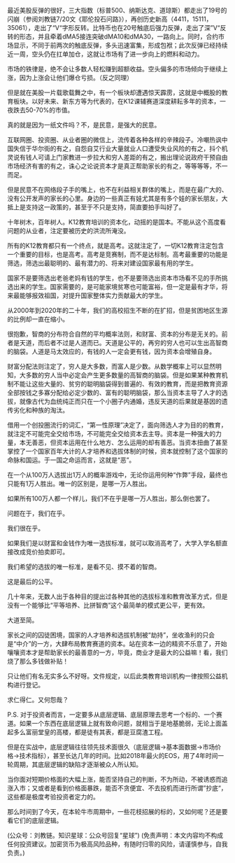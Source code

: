 
最近美股反弹的很好，三大指数（标普500、纳斯达克、道琼斯）都走出了19号的闪崩（参阅刘教链7/20文《耶伦投石问路》），再创历史新高（4411，15111，35061），走出了“V“字形反转。比特币也在20号触底后强力反弹，走出了深”V“反转的形态，并且牵着dMA5接连突破dMA10和dMA30，一路向上。同时，合约市场显示，不同于前两次的触底反弹，多头迅速富集，形成包袱；此次反弹已经持续近一周，空头仍在扛单加仓，这就让市场有了进一步向上的燃料和动力。

市场的铁律是，绝不会让多数人轻松赚到超额收益。空头偏多的市场倾向于继续上涨，因为上涨会让他们爆仓亏损。（反之同理）

但是就在美股一片载歌载舞之中，有一个板块却遭遇惊天霹雳，这就是中概股的教育板块。以好未来、新东方等为代表的，在K12课辅赛道深度耕耘多年的资本，一夜跌去50-70%的市值。

真的就是因为一纸文件吗？不，是民意，是强大的民意。

互联网圈、投资圈、从业者圈的微信上，流传着各种各样的辛辣段子。冷嘲热讽中国失信于华尔街的有之，自怨自艾行业大量就业人口遭受失业风险的有之，抖个机灵说有钱人可请上门家教进一步拉大和穷人差距的有之，搬出理论说政府干预自由市场经济有害的有之，诛心之论说资本才是真正帮助家长的有之，等等等等，不一而足。

但是民意不在网络段子手的嘴上，也不在利益相关群体的嘴上，而是在最广大的、没有公开发声的家长的心里。身边的一些真正有娃尤其是有多个娃的家长朋友，大抵上是支持这一政策的，甚至于不只是支持，简直要拍手叫好了。

十年树木，百年树人。K12教育培训的资本化，动摇的是国本。不能从这个高度看问题的从业者，注定要被历史的洪流所淹没。

所有的K12教育都只有一个终点，就是高考。这就注定了，一切K12教育注定包含一个重要的目标，也是高考。高考是竞赛制，而不是达标制。高考最重要的功能是筛选，筛选出最聪明的、最有潜力的、将来对建设国家最有用的学生。

国家不是要筛选出老爸老妈有钱的学生，也不是要筛选出资本市场看不见的手所挑选出来的学生。国家需要的，是可能家境贫寒也可能富裕，但一定是最有才华，将来最能够报效祖国，对提升国家整体实力贡献最大的学生。

从2000年到2020年的二十年，我们的高校招生不断的在扩招，但是贫困地区生源的比例却一直在缩小。

很抱歉，智商的分布符合自然的平均概率法则，和财富、资本的分布是无关的。前者是天道，而后者不过是人道而已。天道是公平的，再穷的穷人也可以生出高智商的脑袋。人道是马太效应的，有钱的人一定会更有钱，因为资本会增殖自身。

财富分配法则注定了，穷人是大多数，而富人是少数。从数学概率上可以显然明知，大多数的穷人当中必定会产生更多数量的高智商的脑袋。但是如果某种教育机制不能让这些大量的、贫穷的聪明脑袋得到普遍的、有效的教育，而是把教育资源全部按钱之多寡分配给必定少数的、富有的聪明脑袋，那么当资本主导了人才的选拔，就像古代为血统纯正而只在一个小圈子内通婚，违反天道的后果就是基因的遗传劣化和种族的淘汰。

借用一个创投圈流行的词汇，“第一性原理”决定了，面向筛选人才为目的的教育，就注定不可能完全交给市场，不可能完全交给资本去主导。资本是一种强大的力量，本无善恶，但资本运用在什么地方、怎么运用的却有善恶。当资本扭曲了甚至掌控了一个国家百年大计的人才培养和选拔体制的时候，资本就控制了这个国家的命脉和国运。于一国之命运而言，这就是“恶”。

在一个从100万人选拔出1万人的概率游戏中，无论你运用何种“作弊”手段，最终也只能有1万人胜出。唯一的区别是，是哪一万人胜出。

如果所有100万人都一个样儿，我们不在乎是哪一万人胜出，那么倒也罢了。

问题在于，我们在乎。

我们很在乎。

如果我们是以财富和金钱作为唯一选拔标准，就可以取消高考了，大学入学名额直接改成竞价拍卖即可。

我们希望的选拔的唯一标准，是看不见、摸不着的智商。

这是最后的公平。

几十年来，无数人出于各种目的提出过各种其他的选拔标准和教育改革方式，但是没有一个能够比“平等培养、比拼智商”这个最简单的模式更公平，更有效。

大道至简。

家长之间的囚徒困境，国家的人才培养和选拔机制被“劫持”，坐收渔利的只会是“中介”的一方，大肆布局教育赛道的资本。站在资本一边的精资不乐意了，开始嚷嚷资本才是帮助家长的最善意的一方，毕竟，商业才是最大的公益嘛！看，我们烧了那么多钱做补贴！

只让他们有名无实多么不好呀。文件规定，以后此类教育培训机构一律按照公益机构进行登记。

求仁得仁。又何怨哉？

P.S. 对于投资者而言，一定要多从底层逻辑、底层原理去思考一个标的、一个赛道。如果一个东西在底层逻辑上就有致命问题，就相当于是地基脆弱，无论上面盖起多么富丽堂皇的高楼，都是徒有其表，都是豆腐渣工程。

但是在实战中，底层逻辑往往领先技术面很久（底层逻辑->基本面数据->市场价格->技术指标），甚至长达几年的时间。比如2018年最火的EOS，用了4年时间一轮周期，其底层逻辑的缺陷才逐渐被众人所认知。

当你面对短期价格面的大幅上涨，能否坚持自己的判断，不为所动，不被诱惑而追涨入市；又或者是看到价格面暴跌，能否不贪便宜、不去投机而进行所谓”抄底“，这些都是极度考验投资者定力的。

那么时间到了今天，在本轮牛市周期中，一些花枝招展的标的，又如何呢？还是要看它们的底层逻辑。

(公众号：刘教链。知识星球：公众号回复“星球”)
(免责声明：本文内容均不构成任何投资建议。加密货币为极高风险品种，有随时归零的风险，请谨慎参与，自我负责。)